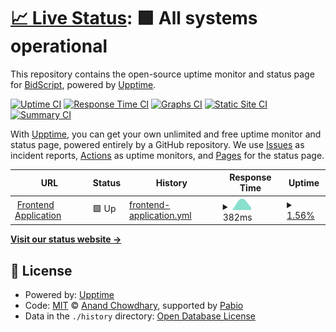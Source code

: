 # [📈 Live Status](https://bidscript.github.io/status-monitor): <!--live status--> **🟩 All systems operational**

This repository contains the open-source uptime monitor and status page for [BidScript](app.bidscript.co.uk/app), powered by [Upptime](https://github.com/upptime/upptime).

[![Uptime CI](https://github.com/bidscript/status-monitor/workflows/Uptime%20CI/badge.svg)](https://github.com/bidscript/status-monitor/actions?query=workflow%3A%22Uptime+CI%22)
[![Response Time CI](https://github.com/bidscript/status-monitor/workflows/Response%20Time%20CI/badge.svg)](https://github.com/bidscript/status-monitor/actions?query=workflow%3A%22Response+Time+CI%22)
[![Graphs CI](https://github.com/bidscript/status-monitor/workflows/Graphs%20CI/badge.svg)](https://github.com/bidscript/status-monitor/actions?query=workflow%3A%22Graphs+CI%22)
[![Static Site CI](https://github.com/bidscript/status-monitor/workflows/Static%20Site%20CI/badge.svg)](https://github.com/bidscript/status-monitor/actions?query=workflow%3A%22Static+Site+CI%22)
[![Summary CI](https://github.com/bidscript/status-monitor/workflows/Summary%20CI/badge.svg)](https://github.com/bidscript/status-monitor/actions?query=workflow%3A%22Summary+CI%22)

With [Upptime](https://upptime.js.org), you can get your own unlimited and free uptime monitor and status page, powered entirely by a GitHub repository. We use [Issues](https://github.com/bidscript/status-monitor/issues) as incident reports, [Actions](https://github.com/bidscript/status-monitor/actions) as uptime monitors, and [Pages](https://bidscript.github.io/status-monitor) for the status page.

<!--start: status pages-->
<!-- This summary is generated by Upptime (https://github.com/upptime/upptime) -->
<!-- Do not edit this manually, your changes will be overwritten -->
<!-- prettier-ignore -->
| URL | Status | History | Response Time | Uptime |
| --- | ------ | ------- | ------------- | ------ |
| <img alt="" src="https://icons.duckduckgo.com/ip3/app.bidscript.co.uk.ico" height="13"> [Frontend Application](https://app.bidscript.co.uk/app) | 🟩 Up | [frontend-application.yml](https://github.com/BidScript/uptime/commits/HEAD/history/frontend-application.yml) | <details><summary><img alt="Response time graph" src="./graphs/frontend-application/response-time-week.png" height="20"> 382ms</summary><br><a href="https://bidscript.github.io/uptime/history/frontend-application"><img alt="Response time 382" src="https://img.shields.io/endpoint?url=https%3A%2F%2Fraw.githubusercontent.com%2FBidScript%2Fuptime%2FHEAD%2Fapi%2Ffrontend-application%2Fresponse-time.json"></a><br><a href="https://bidscript.github.io/uptime/history/frontend-application"><img alt="24-hour response time 382" src="https://img.shields.io/endpoint?url=https%3A%2F%2Fraw.githubusercontent.com%2FBidScript%2Fuptime%2FHEAD%2Fapi%2Ffrontend-application%2Fresponse-time-day.json"></a><br><a href="https://bidscript.github.io/uptime/history/frontend-application"><img alt="7-day response time 382" src="https://img.shields.io/endpoint?url=https%3A%2F%2Fraw.githubusercontent.com%2FBidScript%2Fuptime%2FHEAD%2Fapi%2Ffrontend-application%2Fresponse-time-week.json"></a><br><a href="https://bidscript.github.io/uptime/history/frontend-application"><img alt="30-day response time 382" src="https://img.shields.io/endpoint?url=https%3A%2F%2Fraw.githubusercontent.com%2FBidScript%2Fuptime%2FHEAD%2Fapi%2Ffrontend-application%2Fresponse-time-month.json"></a><br><a href="https://bidscript.github.io/uptime/history/frontend-application"><img alt="1-year response time 382" src="https://img.shields.io/endpoint?url=https%3A%2F%2Fraw.githubusercontent.com%2FBidScript%2Fuptime%2FHEAD%2Fapi%2Ffrontend-application%2Fresponse-time-year.json"></a></details> | <details><summary><a href="https://bidscript.github.io/uptime/history/frontend-application">1.56%</a></summary><a href="https://bidscript.github.io/uptime/history/frontend-application"><img alt="All-time uptime 1.56%" src="https://img.shields.io/endpoint?url=https%3A%2F%2Fraw.githubusercontent.com%2FBidScript%2Fuptime%2FHEAD%2Fapi%2Ffrontend-application%2Fuptime.json"></a><br><a href="https://bidscript.github.io/uptime/history/frontend-application"><img alt="24-hour uptime 1.56%" src="https://img.shields.io/endpoint?url=https%3A%2F%2Fraw.githubusercontent.com%2FBidScript%2Fuptime%2FHEAD%2Fapi%2Ffrontend-application%2Fuptime-day.json"></a><br><a href="https://bidscript.github.io/uptime/history/frontend-application"><img alt="7-day uptime 1.56%" src="https://img.shields.io/endpoint?url=https%3A%2F%2Fraw.githubusercontent.com%2FBidScript%2Fuptime%2FHEAD%2Fapi%2Ffrontend-application%2Fuptime-week.json"></a><br><a href="https://bidscript.github.io/uptime/history/frontend-application"><img alt="30-day uptime 1.56%" src="https://img.shields.io/endpoint?url=https%3A%2F%2Fraw.githubusercontent.com%2FBidScript%2Fuptime%2FHEAD%2Fapi%2Ffrontend-application%2Fuptime-month.json"></a><br><a href="https://bidscript.github.io/uptime/history/frontend-application"><img alt="1-year uptime 1.56%" src="https://img.shields.io/endpoint?url=https%3A%2F%2Fraw.githubusercontent.com%2FBidScript%2Fuptime%2FHEAD%2Fapi%2Ffrontend-application%2Fuptime-year.json"></a></details>

<!--end: status pages-->

[**Visit our status website →**](https://bidscript.github.io/status-monitor)

## 📄 License

- Powered by: [Upptime](https://github.com/upptime/upptime)
- Code: [MIT](./LICENSE) © [Anand Chowdhary](https://anandchowdhary.com), supported by [Pabio](https://pabio.com)
- Data in the `./history` directory: [Open Database License](https://opendatacommons.org/licenses/odbl/1-0/)
